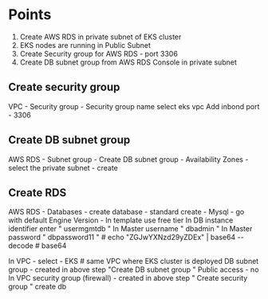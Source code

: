 # Points 

1. Create AWS RDS in private subnet of EKS cluster 
2. EKS nodes are running in Public Subnet
3. Create Security group for AWS RDS - port 3306
4. Create DB subnet group from AWS RDS Console in private subnet 



## Create security group

VPC - Security group - Security group name 
select eks vpc 
Add inbond port - 3306 


##  Create DB subnet group 

AWS RDS - Subnet group - Create DB subnet group - Availability Zones - select the private subnet - create 


## Create RDS 

AWS RDS - Databases - create database - standard create - Mysql - go with default Engine Version - In template use free tier 
In DB instance identifier enter " usermgmtdb " 
In Master username  " dbadmin  " 
In Master password  " dbpassword11 "    # echo "ZGJwYXNzd29yZDEx" | base64 --decode  # base64 


In VPC - select - EKS # same VPC where EKS cluster is deployed 
DB subnet group - created in above step "Create DB subnet group "
Public access - no 
In VPC security group (firewall)  - created in above step   " Create security group " 
create db 




